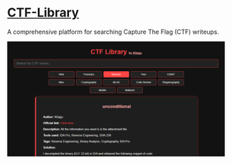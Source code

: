 # [CTF-Library](https://n3agu.github.io/CTF-Library/)
A comprehensive platform for searching Capture The Flag (CTF) writeups.

![preview](https://raw.githubusercontent.com/N3agu/CTF-Library/refs/heads/main/images/screenshot.png)

